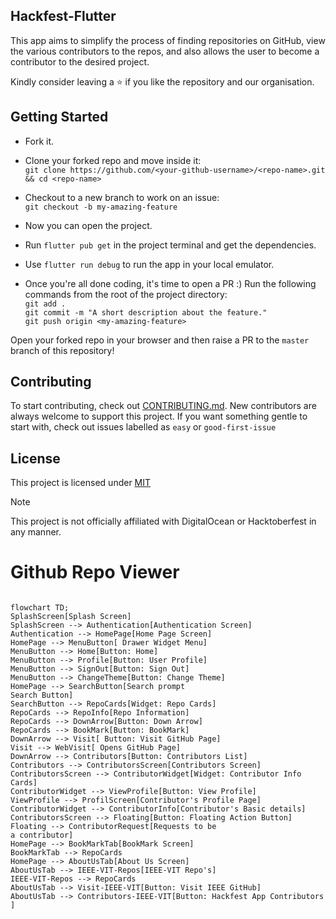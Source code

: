 ## Hackfest-Flutter
This app aims to simplify the process of finding repositories on GitHub, view the various contributors to the repos, and also allows the user to become a contributor to the desired project.


Kindly consider leaving a :star: if you like the repository and our organisation.


## Getting Started
* Fork it.
* Clone your forked repo and move inside it:\
  `git clone https://github.com/<your-github-username>/<repo-name>.git && cd <repo-name>`

* Checkout to a new branch to work on an issue:\
  `git checkout -b my-amazing-feature`

* Now you can open the project.
* Run `flutter pub get` in the project terminal and get the dependencies.
* Use `flutter run debug` to run the app in your local emulator.
* Once you're all done coding, it's time to open a PR :)
  Run the following commands from the root of the project directory:
  \
  `git add .`\
  `git commit -m "A short description about the feature."`\
  `git push origin <my-amazing-feature>`

Open your forked repo in your browser and then raise a PR to the `master` branch of this repository!


## Contributing

To start contributing, check out [CONTRIBUTING.md](https://github.com/IEEE-VIT/hacktoberfest-flutter/blob/master/CONTRIBUTING.md). New contributors are always welcome to support this project. If you want something gentle to start with, check out issues labelled as `easy` or `good-first-issue`

## License

This project is licensed under [MIT](https://github.com/IEEE-VIT/hacktoberfest-flutter/blob/master/LICENSE)


> [!NOTE]  
> This project is not officially affiliated with DigitalOcean or Hacktoberfest in any manner.
>
# Github Repo Viewer

```mermaid

flowchart TD;
SplashScreen[Splash Screen]
SplashScreen --> Authentication[Authentication Screen]
Authentication --> HomePage[Home Page Screen]
HomePage --> MenuButton[ Drawer Widget Menu]
MenuButton --> Home[Button: Home]
MenuButton --> Profile[Button: User Profile]
MenuButton --> SignOut[Button: Sign Out]
MenuButton --> ChangeTheme[Button: Change Theme]
HomePage --> SearchButton[Search prompt
Search Button]
SearchButton --> RepoCards[Widget: Repo Cards]
RepoCards --> RepoInfo[Repo Information]
RepoCards --> DownArrow[Button: Down Arrow]
RepoCards --> BookMark[Button: BookMark]
DownArrow --> Visit[ Button: Visit GitHub Page]
Visit --> WebVisit[ Opens GitHub Page]
DownArrow --> Contributors[Button: Contributors List]
Contributors --> ContributorsScreen[Contributors Screen]
ContributorsScreen --> ContributorWidget[Widget: Contributor Info Cards]
ContributorWidget --> ViewProfile[Button: View Profile]
ViewProfile --> ProfilScreen[Contributor's Profile Page]
ContributorWidget --> ContributorInfo[Contributor's Basic details]
ContributorsScreen --> Floating[Button: Floating Action Button]
Floating --> ContributorRequest[Requests to be
a contributor]
HomePage --> BookMarkTab[BookMark Screen]
BookMarkTab --> RepoCards
HomePage --> AboutUsTab[About Us Screen]
AboutUsTab --> IEEE-VIT-Repos[IEEE-VIT Repo's]
IEEE-VIT-Repos --> RepoCards
AboutUsTab --> Visit-IEEE-VIT[Button: Visit IEEE GitHub]
AboutUsTab --> Contributors-IEEE-VIT[Button: Hackfest App Contributors ]

```
